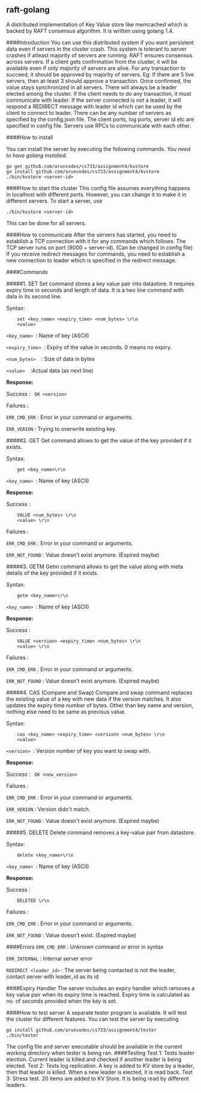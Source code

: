 ## raft-golang
A distributed implementation of Key Value store like memcached which is backed by RAFT consensus algorithm. It is written using golang 1.4.


####Introduction
You can use this distributed system if you want persistent data even if servers in the cluster crash. This system is tolerant to server crashes if atleast majority of servers are running. 
RAFT ensures consensus across servers. If a client gets confirmation from the cluster, it will be available even if only majority of servers are alive. For any transaction to succeed, it should be approved by majority of servers. Eg: If there are 5 live servers, then at-least 3 should approve a transaction.  Once confirmed, the value stays synchronized in all servers. 
There will always be a leader elected among the cluster. If the client needs to do any transaction, it must communicate with leader. If the server connected is not a leader, it will respond a REDIRECT message with leader id which can be used by the client to connect to leader. 
There can be any number of servers as specified by the config.json file. The client ports, log ports, server id etc are specified in config file. Servers use RPCs to communicate with each other.


####How to install

You can install the server by executing the following commands.
*You need to have golang installed.*
```shell
go get github.com/aruncodes/cs733/assignment4/kvstore
go install github.com/aruncodes/cs733/assignment4/kvstore
./bin/kvstore <server-id>
```


####How to start the cluster
This config file assumes everything happens in localhost with different ports. However, you can change it to make it in different servers.
To start a server, use
```shell
./bin/kvstore <server-id>
```
This can be done for all servers.

####How to communicate
After the servers has started, you need to establish a TCP connection with it for any commands which follows.
The TCP server runs on port (9000 + server-id). (Can be changed in config file) If you receive redirect messages for commands, you need to establish a new connection to leader which is specified in the redirect message.


####Commands

#####1. SET
Set command stores a key value pair into datastore. It requires expiry time in seconds and length of data. It is a two line command with data in its second line.

Syntax:
```
	set <key_name> <expiry_time> <num_bytes> \r\n
	<value>
```
```<key_name> ```: Name of key (ASCII)

```<expiry_time> ```: Expiry of the value in seconds. 0 means no expiry.

```<num_bytes>	```: Size of data in bytes

```<value>	```:Actual data (as next line)

**Response:**

Success : 
``` OK <version>```

Failures :

```ERR_CMD_ERR``` : Error in your command or arguments.

```ERR_VERION``` : Trying to overwrite existing key.

#####2. GET
Get command allows to get the value of the key provided if it exists.

Syntax:
```
	get <key_name>\r\n
```
```<key_name> ```: Name of key (ASCII)

**Response:**

Success : 
``` 
	VALUE <num_bytes> \r\n
	<value> \r\n
```

Failures :

```ERR_CMD_ERR``` : Error in your command or arguments.

```ERR_NOT_FOUND``` : Value doesn't exist anymore. (Expired maybe)

#####3. GETM
Getm command allows to get the value along with meta details of the key provided if it exists.

Syntax:
```
	getm <key_name>\r\n
```
```<key_name> ```: Name of key (ASCII)

**Response:**

Success : 
``` 
	VALUE <version> <expiry_time> <num_bytes> \r\n
	<value> \r\n
```

Failures :

```ERR_CMD_ERR``` : Error in your command or arguments.

```ERR_NOT_FOUND``` : Value doesn't exist anymore. (Expired maybe)

#####4. CAS (Compare and Swap)
Compare and swap command replaces the existing value of a key with new data if the version matches. It also updates the expiry time number of bytes. Other than key name and version, nothing else need to be same as previous value.

Syntax:
```
	cas <key_name> <expiry_time> <version> <num_bytes> \r\n
	<value>
```
```<version> ```: Version number of key you want to swap with.

**Response:**

Success : 
``` OK <new_version>```

Failures :

```ERR_CMD_ERR``` : Error in your command or arguments.

```ERR_VERION``` : Version didn't match.

```ERR_NOT_FOUND``` : Value doesn't exist anymore. (Expired maybe)

#####5. DELETE
Delete command removes a key-value pair from datastore.

Syntax:
```
	delete <key_name>\r\n
```
```<key_name> ```: Name of key (ASCII)

**Response:**

Success : 
``` 
	DELETED \r\n
```

Failures :

```ERR_CMD_ERR``` : Error in your command or arguments.

```ERR_NOT_FOUND``` : Value doesn't exist. (Expired maybe)


####Errors
```ERR_CMD_ERR``` : Unknown command or error in syntax

```ERR_INTERNAL``` : Internal server error

```REDIRECT <leader_id>``` : The server being contacted is not the leader, contact server with leader_id as its id


####Expiry Handler
The server includes an expiry handler which removes a key value pair when its expiry time is reached. Expiry time is calculated as no. of seconds provided when the key is set.


####How to test server
A separate tester program is available. It will test the cluster for different features. You can test the server by executing
```shell
go install github.com/aruncodes/cs733/assignment4/tester
./bin/tester
```
The config file and server executable should be available in the current working directory when tester is being ran.
####Testing
Test 1: Tests leader election. Current leader is killed and checked if another leader is being elected.
Test 2: Tests log replication. A key is added to KV store by a leader, then that leader is killed. When a new leader is elected, it is read back.
Test 3: Stress test. 20 items are added to KV Store. It is being read by different leaders.

